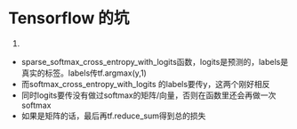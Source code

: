 # Tensorflow 的坑

1. 
- sparse_softmax_cross_entropy_with_logits函数，logits是预测的，labels是真实的标签。labels传tf.argmax(y,1)  
- 而softmax_cross_entropy_with_logits 的labels要传y，这两个刚好相反  
- 同时logits要传没有做过softmax的矩阵/向量，否则在函数里还会再做一次softmax  
- 如果是矩阵的话，最后再tf.reduce_sum得到总的损失